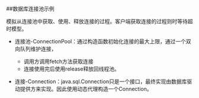 ##数据库连接池示例

模拟从连接池中获取、使用、释放连接的过程。客户端获取连接的过程则时等待超时模型。

- 连接池-ConnectionPool：通过构造函数初始化连接的最大上限，通过一个双向队列维护连接，
   - 调用方调用fetch方法获取连接
   - 连接使用完后使用release释放回线程池。

- 连接-Connection：java.sql.Connection只是一个接口，最终实现由数据库驱动提供方来实现。因此使用动态代理构造一个Connection。

